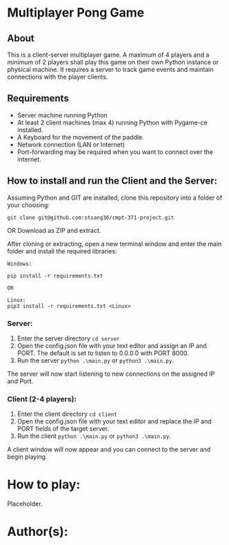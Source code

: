 # Multiplayer Pong Game

## About

This is a client-server multiplayer game. A maximum of 4 players and a minimum of 2 players shall play this game on their own Python instance or physical machine. It requires a server to track game events and maintain connections with the player clients.

## Requirements
- Server machine running Python
- At least 2 client machines (max 4) running Python with Pygame-ce installed.
- A Keyboard for the movement of the paddle.
- Network connection (LAN or Internet)
- Port-forwarding may be required when you want to connect over the internet.

## How to install and run the Client and the Server:

Assuming Python and GIT are installed, clone this repository into a folder of your choosing:
```
git clone git@github.com:stsang36/cmpt-371-project.git 
```

OR Download as ZIP and extract.

After cloning or extracting, open a new terminal window and enter the main folder and install the required libraries:
```
Windows:

pip install -r requirements.txt

OR

Linux:
pip3 install -r requirements.txt <Linux>
```


### Server:
1. Enter the server directory
   ```cd server```
2. Open the config.json file with your text editor and assign an IP and PORT. The default is set to listen to 0.0.0.0 with PORT 8000.
3. Run the server ```python .\main.py``` or ```python3 .\main.py```.

The server will now start listening to new connections on the assigned IP and Port.

### Client (2-4 players):
1. Enter the client directory
   ```cd client```
2. Open the config.json file with your text editor and replace the IP and PORT fields of the target server.
3. Run the client ```python .\main.py``` or ```python3 .\main.py```.

A client window will now appear and you can connect to the server and begin playing.

# How to play:

Placeholder.

# Author(s):





